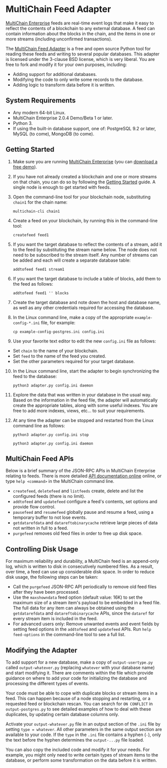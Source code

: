MultiChain Feed Adapter
=======================

[MultiChain Enterprise](https://www.multichain.com/enterprise/) feeds are real-time event logs that make it easy to reflect the contents of a blockchain to any external database. A feed can contain information about the blocks in the chain, and the items in one or more streams (including unconfirmed transactions).

The [MultiChain Feed Adapter](https://github.com/MultiChain/multichain-feed-adapter) is a free and open source Python tool for reading these feeds and writing to several popular databases. This adapter is licensed under the 3-clause BSD license, which is very liberal. You are free to fork and modify it for your own purposes, including:

* Adding support for additional databases.
* Modifying the code to only write some records to the database.
* Adding logic to transform data before it is written.


System Requirements
-------------------

* Any modern 64-bit Linux.
* MultiChain Enterprise 2.0.4 Demo/Beta 1 or later.
* Python 3.
* If using the built-in database support, one of: PostgreSQL 9.2 or later, MySQL (to come), MongoDB (to come).


Getting Started
---------------

1. Make sure you are running [MultiChain Enterprise](https://www.multichain.com/enterprise/) (you can [download a free demo](https://www.multichain.com/download-enterprise/)).

2. If you have not already created a blockchain and one or more streams on that chain, you can do so by following the [Getting Started](https://www.multichain.com/getting-started/) guide. A single node is enough to get started with feeds.

3. Open the command-line tool for your blockchain node, substituting `chain1` for the chain name:

	`multichain-cli chain1`

4. Create a feed on your blockchain, by running this in the command-line tool:

	`createfeed feed1`
    
5. If you want the target database to reflect the contents of a stream, add it to the feed by substituting the stream name below. The node does not need to be subscribed to the stream itself. Any number of streams can be added and each will create a separate database table:

	`addtofeed feed1 stream1`
    
6. If you want the target database to include a table of blocks, add them to the feed as follows:

	`addtofeed feed1 '' blocks`
    
7. Create the target database and note down the host and database name, as well as any other credentials required for accessing the database.

8. In the Linux command line, make a copy of the appropriate `example-config-*.ini` file, for example:

	`cp example-config-postgres.ini config.ini`
	
9. Use your favorite text editor to edit the new `config.ini` file as follows:

* Set `chain` to the name of your blockchain.
* Set `feed` to the name of the feed you created.
* Set the other parameters required for your target database.

10. In the Linux command line, start the adapter to begin synchronizing the feed to the database:

	`python3 adapter.py config.ini daemon`
	
11.	Explore the data that was written in your database in the usual way. Based on the information in the feed file, the adapter will automatically create the appropriate tables, along with some useful indexes. You are free to add more indexes, views, etc... to suit your requirements.

12. At any time the adapter can be stopped and restarted from the Linux command line as follows:

	`python3 adapter.py config.ini stop`

	`python3 adapter.py config.ini daemon`


MultiChain Feed APIs
--------------------
	
Below is a brief summary of the JSON-RPC APIs in MultiChain Enterprise relating to feeds. There is more detailed [API documentation online](https://www.multichain.com/developers/json-rpc-api/) online, or type `help <command>` in the MultiChain command line.

* `createfeed`, `deletefeed` and `listfeeds` create, delete and list the configured feeds (there is no limit).
* `addtofeed` and `updatefeed` configure a feed's contents, set options and provide flow control.
* `pausefeed` and `resumefeed` globally pause and resume a feed, using a temporary buffer to not lose events.
* `getdatarefdata` and `datareftobinarycache` retrieve large pieces of data not written in full to a feed.
* `purgefeed` removes old feed files in order to free up disk space.


Controlling Disk Usage
----------------------

For maximum reliability and durability, a MultiChain feed is an append-only log, which is written to disk in consecutively numbered files. As a result, over time, a feed can use up considerable disk space. In order to reduce disk usage, the following steps can be taken:

* Call the `purgefeed` JSON-RPC API periodically to remove old feed files after they have been processed.
* Use the `maxshowndata` feed option (default value: 16K) to set the maximum size of a stream item's payload to be embedded in a feed file. The full data for any item can always be obtained using the `getdatarefdata` and `datareftobinarycache` APIs, since the `dataref` for every stream item is included in the feed.
* For advanced users only: Remove unwanted events and event fields by setting feed options in the `addtofeed` and `updatefeed` APIs. Run `help feed-options` in the command-line tool to see a full list.


Modifying the Adapter
---------------------

To add support for a new database, make a copy of `output-usertype.py` called `output-whatever.py` (replacing `whatever` with your database name) and start modifying it. There are comments within the file which provide guidance on where to add your code for initializing the database and processing the different types of events.

Your code must be able to cope with duplicate blocks or stream items in a feed. This can happen because of a node stopping and restarting, or a requested feed or blockchain rescan. You can search for `ON CONFLICT` in `output-postgres.py` to see detailed examples of how to deal with these duplicates, by updating certain database columns only.

Activate your `output-whatever.py` file in an output section of the `.ini` file by setting `type = whatever`. All other parameters in the same output section are available to your code. If the `type` in the `.ini` file contains a hyphen (`-`), only the text before the hyphen determines the `output-...py` file loaded.

You can also copy the included code and modify it for your needs. For example, you might only need to write certain types of stream items to the database, or perform some transformation on the data before it is written.